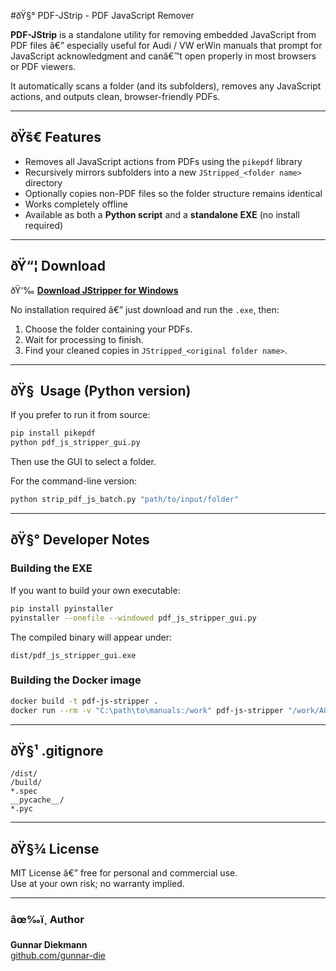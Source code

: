 ﻿#ðŸ§° PDF-JStrip - PDF JavaScript Remover

**PDF-JStrip** is a standalone utility for removing embedded JavaScript from PDF files â€” especially useful for Audi / VW erWin manuals that prompt for JavaScript acknowledgment and canâ€™t open properly in most browsers or PDF viewers.

It automatically scans a folder (and its subfolders), removes any JavaScript actions, and outputs clean, browser-friendly PDFs.

---

## ðŸš€ Features

- Removes all JavaScript actions from PDFs using the `pikepdf` library  
- Recursively mirrors subfolders into a new `JStripped_<folder name>` directory  
- Optionally copies non-PDF files so the folder structure remains identical  
- Works completely offline  
- Available as both a **Python script** and a **standalone EXE** (no install required)

---

## ðŸ“¦ Download

ðŸ‘‰ [**Download JStripper for Windows**](https://github.com/gunnar-die/PDF-JStrip/releases/latest)

No installation required â€” just download and run the `.exe`, then:
1. Choose the folder containing your PDFs.  
2. Wait for processing to finish.  
3. Find your cleaned copies in `JStripped_<original folder name>`.

---

## ðŸ§  Usage (Python version)

If you prefer to run it from source:

```bash
pip install pikepdf
python pdf_js_stripper_gui.py
```
Then use the GUI to select a folder.

For the command-line version:

```bash
python strip_pdf_js_batch.py "path/to/input/folder"
```

---

## ðŸ§° Developer Notes

### Building the EXE
If you want to build your own executable:
```bash
pip install pyinstaller
pyinstaller --onefile --windowed pdf_js_stripper_gui.py
```
The compiled binary will appear under:
```
dist/pdf_js_stripper_gui.exe
```

### Building the Docker image
```bash
docker build -t pdf-js-stripper .
docker run --rm -v "C:\path\to\manuals:/work" pdf-js-stripper "/work/A8_Manual"
```

---

## ðŸ§¹ .gitignore
```
/dist/
/build/
*.spec
__pycache__/
*.pyc
```

---

## ðŸ§¾ License

MIT License â€” free for personal and commercial use.  
Use at your own risk; no warranty implied.

---

### âœ‰ï¸ Author

**Gunnar Diekmann**  
[github.com/gunnar-die](https://github.com/gunnar-die)


